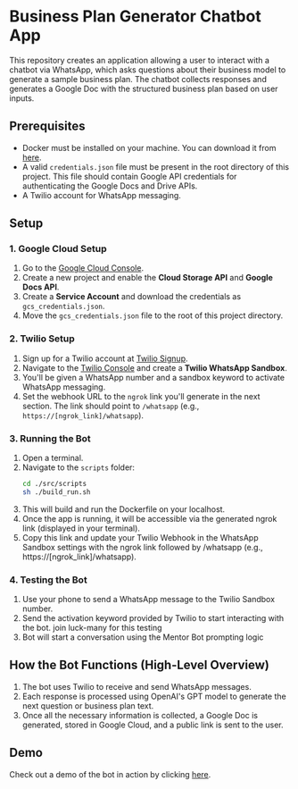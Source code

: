 # Business Plan Generator Chatbot App

This repository creates an application allowing a user to interact with a chatbot via WhatsApp, which asks questions about their business model to generate a sample business plan. The chatbot collects responses and generates a Google Doc with the structured business plan based on user inputs.

## Prerequisites

- Docker must be installed on your machine. You can download it from [here](https://www.docker.com/get-started).
- A valid `credentials.json` file must be present in the root directory of this project. This file should contain Google API credentials for authenticating the Google Docs and Drive APIs.
- A Twilio account for WhatsApp messaging.

## Setup

### 1. Google Cloud Setup

1. Go to the [Google Cloud Console](https://console.cloud.google.com/).
2. Create a new project and enable the **Cloud Storage API** and **Google Docs API**.
3. Create a **Service Account** and download the credentials as `gcs_credentials.json`.
4. Move the `gcs_credentials.json` file to the root of this project directory.

### 2. Twilio Setup

1. Sign up for a Twilio account at [Twilio Signup](https://www.twilio.com/try-twilio).
2. Navigate to the [Twilio Console](https://www.twilio.com/console) and create a **Twilio WhatsApp Sandbox**.
3. You'll be given a WhatsApp number and a sandbox keyword to activate WhatsApp messaging.
4. Set the webhook URL to the `ngrok` link you'll generate in the next section. The link should point to `/whatsapp` (e.g., `https://[ngrok_link]/whatsapp`).

### 3. Running the Bot

1. Open a terminal.
2. Navigate to the `scripts` folder:
   ```bash
   cd ./src/scripts
   sh ./build_run.sh
3. This will build and run the Dockerfile on your localhost.
4. Once the app is running, it will be accessible via the generated ngrok link (displayed in your terminal).
5. Copy this link and update your Twilio Webhook in the WhatsApp Sandbox settings with the ngrok link followed by /whatsapp (e.g., https://[ngrok_link]/whatsapp).

### 4. Testing the Bot
1.  Use your phone to send a WhatsApp message to the Twilio Sandbox number.
2.  Send the activation keyword provided by Twilio to start interacting with the bot. join luck-many for this testing
3.  Bot will start a conversation using the Mentor Bot prompting logic 

## How the Bot Functions (High-Level Overview)
1.  The bot uses Twilio to receive and send WhatsApp messages.
2.  Each response is processed using OpenAI's GPT model to generate the next question or business plan text.
3.  Once all the necessary information is collected, a Google Doc is generated, stored in Google Cloud, and a public link is sent to the user.

## Demo
Check out a demo of the bot in action by clicking [here](https://youtu.be/628mz4JronE).
